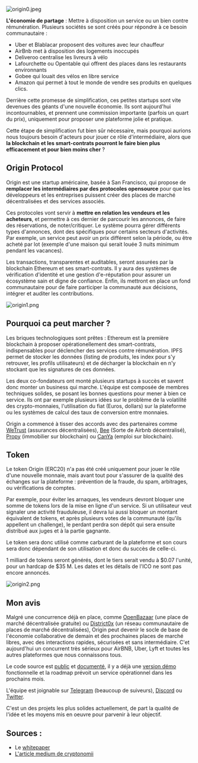 ![origin0.jpeg](https://steemitimages.com/DQmRtXCHeMeU5bTZxcf2WysrgsqrYCwe45SWVgSQuyjXfgZ/origin0.jpeg)

**L'économie de partage** : Mettre à disposition un service ou un bien contre rémunération. Plusieurs sociétés se sont créés pour répondre à ce besoin communautaire :

* Uber et Blablacar proposent des voitures avec leur chauffeur
* AirBnb met à disposition des logements inoccupés
* Deliveroo centralise les livreurs à vélo
* Lafourchette ou Opentable qui offrent des places dans les restaurants environnants
* Gobee qui louait des vélos en libre service
* Amazon qui permet à tout le monde de vendre ses produits en quelques clics.

Derrière cette promesse de simplification, ces petites startups sont vite devenues des géants d'une nouvelle économie. Ils sont aujourd'hui incontournables, et prennent une commission importante (parfois un quart du prix), uniquement pour proposer une plateforme jolie et pratique.

Cette étape de simplification fut bien sûr nécessaire, mais pourquoi aurions nous toujours besoin d'acteurs pour jouer ce rôle d'intermédiaire, alors que **la blockchain et les smart-contrats pourront le faire bien plus efficacement et pour bien moins cher** ?

## Origin Protocol

Origin est une startup américaine, basée à San Francisco, qui propose de **remplacer les intermédiaires par des protocoles opensource** pour que les développeurs et les entreprises puissent créer des places de marché décentralisées et des services associés.

Ces protocoles vont servir à **mettre en relation les vendeurs et les acheteurs**, et permettre à ces dernier de parcourir les annonces, de faire des réservations, de noter/critiquer. Le système pourra gérer différents types d'annonces, dont des spécifiques pour certains secteurs d'activités. Par exemple, un service peut avoir un prix différent selon la période, ou être acheté par lot (exemple d'une maison qui serait louée 3 nuits minimum pendant les vacances). 

Les transactions, transparentes et auditables, seront assurées par la blockchain Ethereum et ses smart-contrats. Il y aura des systèmes de vérification d'identité et une gestion d'e-réputation pour assurer un écosystème sain et digne de confiance. Enfin, ils mettront en place un fond communautaire pour de faire participer la communauté aux décisions, intégrer et auditer les contributions. 

![origin1.png](https://steemitimages.com/DQmcaaMRAVosuuak5jG5KQW7YhcvP9cqcMs8k2MhoWZzUNJ/origin1.png)

## Pourquoi ca peut marcher ?

Les briques technologiques sont prêtes : Ethereum est la première blockchain à proposer opérationellement des smart-contrats, indispensables pour déclencher des services contre rémunération. IPFS permet de stocker les données (listing de produits, les index pour s'y retrouver, les profils utilisateurs) et de décharger la blockchain en n'y stockant que les signatures de ces données.

Les deux co-fondateurs ont monté plusieurs startups à succès et savent donc monter un business qui marche. L'équipe est composée de membres techniques solides, se posant les bonnes questions pour mener à bien ce service. Ils ont par exemple plusieurs idées sur le problème de la volatilité des crypto-monnaies, l'utilisation du fiat (Euros, dollars) sur la plateforme ou les systèmes de calcul des taux de conversion entre monnaies.

Origin a commencé à tisser des accords avec des partenaires comme [WeTrust](https://www.wetrust.io/) (assurances décentralisées), [Bee](https://www.beetoken.com/) (Sorte de Airbnb décentralisé), [Propy](https://propy.com/) (immobilier sur blockchain) ou [CanYa](https://canya.io/) (emploi sur blockchain).

## Token

Le token Origin (ERC20) n'a pas été créé uniquement pour jouer le rôle d'une nouvelle monnaie, mais avant tout pour s'assurer de la qualité des échanges sur la plateforme : prévention de la fraude, du spam, arbitrages, ou vérifications de comptes. 

Par exemple, pour éviter les arnaques, les vendeurs devront bloquer une somme de tokens lors de la mise en ligne d'un service. Si un utilisateur veut signaler une activité frauduleuse, il devra lui aussi bloquer un montant équivalent de tokens, et après plusieurs votes de la communauté (qu'ils appellent un challenge), le perdant perdra son dépôt qui sera ensuite distribué aux juges et à la partie gagnante.

Le token sera donc utilisé comme carburant de la plateforme et son cours sera donc dépendant de son utilisation et donc du succès de celle-ci.

1 milliard  de tokens seront générés, dont le tiers serait vendu à $0.07 l'unité, pour un hardcap de $35 M. Les dates et les détails de l'ICO ne sont pas encore annoncés.

![origin2.png](https://steemitimages.com/DQmcr7ETwky2dMq8oMjJnyDDiYHnT6ZT7bB2zYfvv3P9Yr7/origin2.png)

## Mon avis

Malgré une concurrence déjà en place, comme [OpenBazaar](https://www.openbazaar.org/) (une place de marché décentralisée gratuite) ou [District0x](https://district0x.io/) (un réseau communautaire de places de marché décentralisées), Origin peut devenir le socle de base de l'économie collaborative de demain et des prochaines places de marché libres, avec des interactions rapides, sécurisées et sans intermédiaire. C'et aujourd'hui un concurrent très sérieux pour AirBNB, Uber, Lyft et toutes les autres plateformes que nous connaissons tous.

Le code source est [public](https://github.com/OriginProtocol) et [documenté](http://docs.originprotocol.com/), il y a déjà une [version démo](https://demo.originprotocol.com/) fonctionnelle et la roadmap prévoit un service opérationnel dans les prochains mois. 

L'équipe est joignable sur [Telegram](https://t.me/originprotocol) (beaucoup de suiveurs), [Discord](https://discord.gg/jyxpUSe) ou [Twitter](https://twitter.com/originprotocol).

C'est un des projets les plus solides actuellement, de part la qualité de l'idée et les moyens mis en oeuvre pour parvenir à leur objectif. 

## Sources :

* Le [whitepaper](https://www.originprotocol.com/fr/whitepaper)
* [L'article medium de cryptonomii](https://medium.com/@cryptonomii/origin-protocol-ico-analysis-re-defining-the-sharing-economy-eeae0a338ff5)